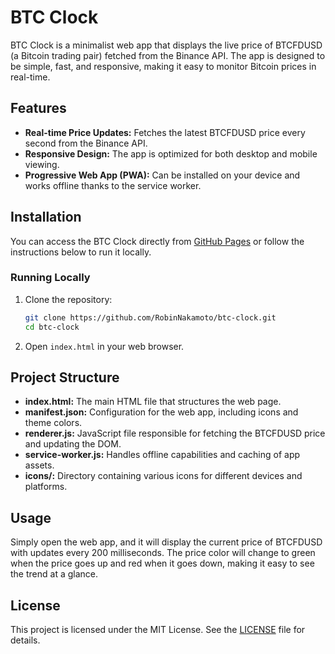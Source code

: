 # BTC Clock

BTC Clock is a minimalist web app that displays the live price of BTCFDUSD (a Bitcoin trading pair) fetched from the Binance API. The app is designed to be simple, fast, and responsive, making it easy to monitor Bitcoin prices in real-time.

## Features

- **Real-time Price Updates:** Fetches the latest BTCFDUSD price every second from the Binance API.
- **Responsive Design:** The app is optimized for both desktop and mobile viewing.
- **Progressive Web App (PWA):** Can be installed on your device and works offline thanks to the service worker.

## Installation

You can access the BTC Clock directly from [GitHub Pages](https://robinnakamoto.github.io/btc-clock) or follow the instructions below to run it locally.

### Running Locally

1. Clone the repository:

    ```bash
    git clone https://github.com/RobinNakamoto/btc-clock.git
    cd btc-clock
    ```

2. Open `index.html` in your web browser.

## Project Structure

- **index.html:** The main HTML file that structures the web page.
- **manifest.json:** Configuration for the web app, including icons and theme colors.
- **renderer.js:** JavaScript file responsible for fetching the BTCFDUSD price and updating the DOM.
- **service-worker.js:** Handles offline capabilities and caching of app assets.
- **icons/:** Directory containing various icons for different devices and platforms.

## Usage

Simply open the web app, and it will display the current price of BTCFDUSD with updates every 200 milliseconds. The price color will change to green when the price goes up and red when it goes down, making it easy to see the trend at a glance.

## License

This project is licensed under the MIT License. See the [LICENSE](./LICENSE) file for details.
